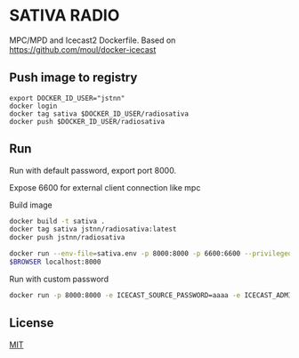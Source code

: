 SATIVA RADIO
=============

MPC/MPD and Icecast2 Dockerfile. Based on https://github.com/moul/docker-icecast

## Push image to registry
```
export DOCKER_ID_USER="jstnn"
docker login
docker tag sativa $DOCKER_ID_USER/radiosativa
docker push $DOCKER_ID_USER/radiosativa
```

## Run

Run with default password, export port 8000.

Expose 6600 for external client connection like mpc

Build image

```bash
docker build -t sativa .
docker tag sativa jstnn/radiosativa:latest
docker push jstnn/radiosativa
```

```bash
docker run --env-file=sativa.env -p 8000:8000 -p 6600:6600 --privileged --cap-add SYS_ADMIN --cap-add MKNOD --device=/dev/fuse --security-opt apparmor:unconfined -v radio:/opt/music sativa
$BROWSER localhost:8000
```

Run with custom password

```bash
docker run -p 8000:8000 -e ICECAST_SOURCE_PASSWORD=aaaa -e ICECAST_ADMIN_PASSWORD=bbbb -e ICECAST_PASSWORD=cccc -e ICECAST_RELAY_PASSWORD=dddd <local music directory>:/opt/music alastairhm/docker-icecast
```


## License

[MIT](https://github.com/moul/docker-icecast/blob/master/LICENSE.md)
